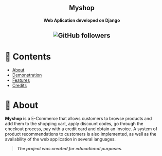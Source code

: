<h2 align="center">Myshop</h2>
<h4 align="center">Web Aplication developed on Django</h4>
<h2 align="center">
<img alt="GitHub followers" src="https://img.shields.io/github/followers/Alfareiza?label=Follow%20me%20%3A%29&style=social">
</h2>

# 📖 Contents
<ul>
  <li><a href="#-about">About</a></li>
  <li><a href="#-demonstration">Demonstration</a></li>
  <li><a href="#-features">Features</a></li>
  <li><a href="#credits">Credits</a></li>
</ul>

# 📃 About

**Myshop** is a E-Commerce that allows customers to browse products and add them to the shopping cart, apply discount codes, go through the checkout process, pay with a credit card and obtain an invoice. A system of product recommendations to customers is also implemented, as well as the availability of the web application in several languages.

> ***The project was created for educational purposes.***
